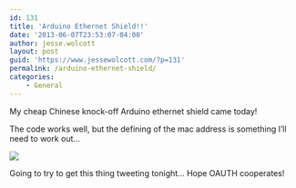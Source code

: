 ```yaml
---
id: 131
title: 'Arduino Ethernet Shield!!'
date: '2013-06-07T23:53:07-04:00'
author: jesse.wolcott
layout: post
guid: 'https://www.jessewolcott.com/?p=131'
permalink: /arduino-ethernet-shield/
categories:
    - General
---
```


My cheap Chinese knock-off Arduino ethernet shield came today!

The code works well, but the defining of the mac address is something I’ll need to work out…

![](https://www.jessewolcott.com/wp-content/uploads/2013/06/wpid-Screenshot_6_7_13_7_52_PM.png)

Going to try to get this thing tweeting tonight… Hope OAUTH cooperates!